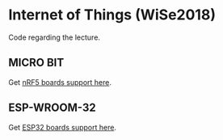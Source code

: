 # Internet of Things (WiSe2018)

Code regarding the lecture.

## MICRO BIT

Get [nRF5 boards support here](https://sandeepmistry.github.io/arduino-nRF5/package_nRF5_boards_index.json).

## ESP-WROOM-32

Get [ESP32 boards support here](https://dl.espressif.com/dl/package_esp32_index.json).
